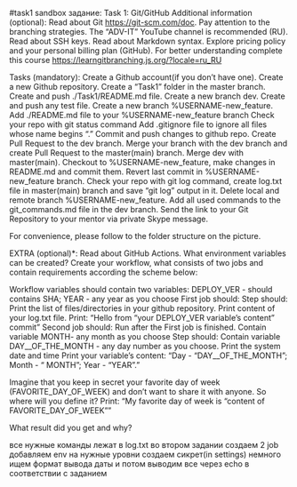 #task1 sandbox
задание:
Task 1: Git/GitHub 
Additional information (optional):
Read about Git https://git-scm.com/doc. Pay attention to the branching strategies.
The “ADV-IT” YouTube channel is recommended (RU).
Read about SSH keys.
Read about Markdown syntax.
Explore pricing policy and your personal billing plan (GitHub).
For better understanding complete this course https://learngitbranching.js.org/?locale=ru_RU
 
Tasks (mandatory):
Create a Github account(if you don’t have one).
Create a new Github repository.
Create a “Task1” folder in the master branch. Create and push ./Task1/README.md file.
Create a new branch dev. Create and push any test file.
Create a new branch %USERNAME-new_feature.
Add ./README.md file to your %USERNAME-new_feature branch
Check your repo with git status command
Add .gitignore file to ignore all files whose name begins “.”
Commit and push changes to github repo.
Create Pull Request to the dev branch.
Merge your branch with the dev branch and create Pull Request to the master(main) branch. Merge dev with master(main).
Checkout to %USERNAME-new_feature, make changes in README.md and commit them. Revert last commit in %USERNAME-new_feature branch.
Check your repo with git log command, create log.txt file in master(main) branch and save “git log” output in it.
Delete local and remote branch %USERNAME-new_feature.
 Add all used commands to the git_commands.md file in the dev branch.
 Send the link to your Git Repository to your mentor via private Skype message.

For convenience, please follow to the folder structure on the picture. 

EXTRA (optional)*:
Read about GitHub Actions. What environment variables can be created?
Create your workflow, what consists of two jobs and contain requirements according the scheme below:

Workflow variables should contain two variables: 
DEPLOY_VER - should contains SHA;
YEAR - any year as you choose
First job should:
Step should:
Print the list of files/directories in your github repository.
Print content of your log.txt file.
Print: “Hello from “your DEPLOY_VER variable’s content” commit”
Second job should:
Run  after the First job is finished.
Contain variable MONTH- any month as you choose
Step should:
Contain variable DAY__OF_THE_MONTH - any day number as you choose.
Print the system date and time
Print your variable’s content:
 “Day - “DAY__OF_THE_MONTH”;
            Month - “ MONTH”;
  Year - “YEAR”.”


Imagine that you keep in secret your favorite day of week (FAVORITE_DAY_OF_WEEK) and don’t want to share it with anyone. So where will you define it?
Print: “My favorite day of week is “content of FAVORITE_DAY_OF_WEEK””

What result did you get and why?

все нужные команды лежат в log.txt
во втором задании создаем 2 job добавляем env на нужные уровни создаем сикрет(in settings) 
немного ищем формат вывода даты и потом выводим все через echo в соответствии с заданием 



